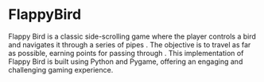 # FlappyBird
Flappy Bird is a classic side-scrolling game where the player controls a bird and navigates it through a series of pipes . The objective is to travel as far as possible, earning points for passing through .  This implementation of Flappy Bird is built using Python and Pygame, offering an engaging and challenging gaming experience.
